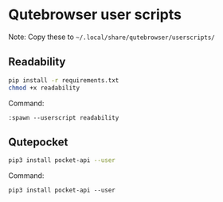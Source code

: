 # Qutebrowser user scripts

Note: Copy these to `~/.local/share/qutebrowser/userscripts/`

## Readability

```sh
pip install -r requirements.txt
chmod +x readability
```

Command:

```
:spawn --userscript readability
```

## Qutepocket

```sh
pip3 install pocket-api --user
```

Command:

```
pip3 install pocket-api --user
```
